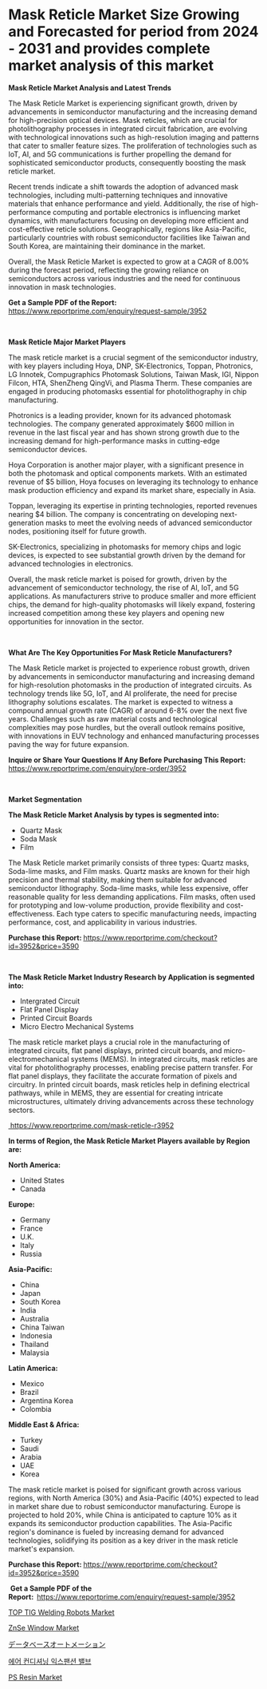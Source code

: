 <p><h1>Mask Reticle Market Size Growing and Forecasted for period from 2024 - 2031 and provides complete market analysis of this market</h1></p><p><strong>Mask Reticle Market Analysis and Latest Trends</strong></p>
<p><p>The Mask Reticle Market is experiencing significant growth, driven by advancements in semiconductor manufacturing and the increasing demand for high-precision optical devices. Mask reticles, which are crucial for photolithography processes in integrated circuit fabrication, are evolving with technological innovations such as high-resolution imaging and patterns that cater to smaller feature sizes. The proliferation of technologies such as IoT, AI, and 5G communications is further propelling the demand for sophisticated semiconductor products, consequently boosting the mask reticle market.</p><p>Recent trends indicate a shift towards the adoption of advanced mask technologies, including multi-patterning techniques and innovative materials that enhance performance and yield. Additionally, the rise of high-performance computing and portable electronics is influencing market dynamics, with manufacturers focusing on developing more efficient and cost-effective reticle solutions. Geographically, regions like Asia-Pacific, particularly countries with robust semiconductor facilities like Taiwan and South Korea, are maintaining their dominance in the market.</p><p>Overall, the Mask Reticle Market is expected to grow at a CAGR of 8.00% during the forecast period, reflecting the growing reliance on semiconductors across various industries and the need for continuous innovation in mask technologies.</p></p>
<p><strong>Get a Sample PDF of the Report:&nbsp;</strong> <a href="https://www.reportprime.com/enquiry/request-sample/3952">https://www.reportprime.com/enquiry/request-sample/3952</a></p>
<p>&nbsp;</p>
<p><strong>Mask Reticle Major Market Players</strong></p>
<p><p>The mask reticle market is a crucial segment of the semiconductor industry, with key players including Hoya, DNP, SK-Electronics, Toppan, Photronics, LG Innotek, Compugraphics Photomask Solutions, Taiwan Mask, IGI, Nippon Filcon, HTA, ShenZheng QingVi, and Plasma Therm. These companies are engaged in producing photomasks essential for photolithography in chip manufacturing.</p><p>Photronics is a leading provider, known for its advanced photomask technologies. The company generated approximately $600 million in revenue in the last fiscal year and has shown strong growth due to the increasing demand for high-performance masks in cutting-edge semiconductor devices.</p><p>Hoya Corporation is another major player, with a significant presence in both the photomask and optical components markets. With an estimated revenue of $5 billion, Hoya focuses on leveraging its technology to enhance mask production efficiency and expand its market share, especially in Asia.</p><p>Toppan, leveraging its expertise in printing technologies, reported revenues nearing $4 billion. The company is concentrating on developing next-generation masks to meet the evolving needs of advanced semiconductor nodes, positioning itself for future growth.</p><p>SK-Electronics, specializing in photomasks for memory chips and logic devices, is expected to see substantial growth driven by the demand for advanced technologies in electronics. </p><p>Overall, the mask reticle market is poised for growth, driven by the advancement of semiconductor technology, the rise of AI, IoT, and 5G applications. As manufacturers strive to produce smaller and more efficient chips, the demand for high-quality photomasks will likely expand, fostering increased competition among these key players and opening new opportunities for innovation in the sector.</p></p>
<p>&nbsp;</p>
<p><strong>What Are The Key Opportunities For Mask Reticle Manufacturers?</strong></p>
<p><p>The Mask Reticle market is projected to experience robust growth, driven by advancements in semiconductor manufacturing and increasing demand for high-resolution photomasks in the production of integrated circuits. As technology trends like 5G, IoT, and AI proliferate, the need for precise lithography solutions escalates. The market is expected to witness a compound annual growth rate (CAGR) of around 6-8% over the next five years. Challenges such as raw material costs and technological complexities may pose hurdles, but the overall outlook remains positive, with innovations in EUV technology and enhanced manufacturing processes paving the way for future expansion.</p></p>
<p><strong>Inquire or Share Your Questions If Any Before Purchasing This Report:</strong> <a href="https://www.reportprime.com/enquiry/pre-order/3952">https://www.reportprime.com/enquiry/pre-order/3952</a></p>
<p>&nbsp;</p>
<p><strong>Market Segmentation</strong></p>
<p><strong>The Mask Reticle Market Analysis by types is segmented into:</strong></p>
<p><ul><li>Quartz Mask</li><li>Soda Mask</li><li>Film</li></ul></p>
<p><p>The Mask Reticle market primarily consists of three types: Quartz masks, Soda-lime masks, and Film masks. Quartz masks are known for their high precision and thermal stability, making them suitable for advanced semiconductor lithography. Soda-lime masks, while less expensive, offer reasonable quality for less demanding applications. Film masks, often used for prototyping and low-volume production, provide flexibility and cost-effectiveness. Each type caters to specific manufacturing needs, impacting performance, cost, and applicability in various industries.</p></p>
<p><strong>Purchase this Report:&nbsp;</strong><a href="https://www.reportprime.com/checkout?id=3952&price=3590">https://www.reportprime.com/checkout?id=3952&price=3590</a></p>
<p>&nbsp;</p>
<p><strong>The Mask Reticle Market Industry Research by Application is segmented into:</strong></p>
<p><ul><li>Intergrated Circuit</li><li>Flat Panel Display</li><li>Printed Circuit Boards</li><li>Micro Electro Mechanical Systems</li></ul></p>
<p><p>The mask reticle market plays a crucial role in the manufacturing of integrated circuits, flat panel displays, printed circuit boards, and micro-electromechanical systems (MEMS). In integrated circuits, mask reticles are vital for photolithography processes, enabling precise pattern transfer. For flat panel displays, they facilitate the accurate formation of pixels and circuitry. In printed circuit boards, mask reticles help in defining electrical pathways, while in MEMS, they are essential for creating intricate microstructures, ultimately driving advancements across these technology sectors.</p></p>
<p><a href="https://www.reportprime.com/mask-reticle-r3952">&nbsp;https://www.reportprime.com/mask-reticle-r3952</a></p>
<p><strong>In terms of Region, the Mask Reticle Market Players available by Region are:</strong></p>
<p>
    <p> <strong> North America: </strong>
        <ul>
            <li>United States</li>
            <li>Canada</li>
        </ul>
        </p> 
    <p> <strong> Europe: </strong>
        <ul>
            <li>Germany</li>
            <li>France</li>
            <li>U.K.</li>
            <li>Italy</li>
            <li>Russia</li>
        </ul>
        </p> 
    <p> <strong> Asia-Pacific: </strong>
        <ul>
            <li>China</li>
            <li>Japan</li>
            <li>South Korea</li>
            <li>India</li>
            <li>Australia</li>
            <li>China Taiwan</li>
            <li>Indonesia</li>
            <li>Thailand</li>
            <li>Malaysia</li>
        </ul>
        </p> 
    <p> <strong> Latin America: </strong>
        <ul>
            <li>Mexico</li>
            <li>Brazil</li>
            <li>Argentina Korea</li>
            <li>Colombia</li>
        </ul>
        </p> 
    <p> <strong> Middle East & Africa: </strong>
        <ul>
            <li>Turkey</li>
            <li>Saudi</li>
            <li>Arabia</li>
            <li>UAE</li>
            <li>Korea</li>
        </ul>
    </p>
    </p>
<p><p>The mask reticle market is poised for significant growth across various regions, with North America (30%) and Asia-Pacific (40%) expected to lead in market share due to robust semiconductor manufacturing. Europe is projected to hold 20%, while China is anticipated to capture 10% as it expands its semiconductor production capabilities. The Asia-Pacific region's dominance is fueled by increasing demand for advanced technologies, solidifying its position as a key driver in the mask reticle market's expansion.</p></p>
<p><strong>Purchase this Report: </strong><a href="https://www.reportprime.com/checkout?id=3952&price=3590">https://www.reportprime.com/checkout?id=3952&price=3590</a></p>
<p>&nbsp;<strong>Get a Sample PDF of the Report:&nbsp;&nbsp;</strong><a href="https://www.reportprime.com/enquiry/request-sample/3952">https://www.reportprime.com/enquiry/request-sample/3952</a></p>
<p><strong></strong></p>
<p><p><a href="https://issuu.com/reportprime-2/docs/top-tig-welding-robots-market-size-_d48de8fedce331">TOP TIG Welding Robots Market</a></p><p><a href="https://github.com/dringals/Market-Research-Report-List-5/blob/main/znse-window-market.md">ZnSe Window Market</a></p><p><a href="https://medium.com/@leigh4852023/%E3%83%87%E3%83%BC%E3%82%BF%E3%83%99%E3%83%BC%E3%82%B9%E3%82%AA%E3%83%BC%E3%83%88%E3%83%A1%E3%83%BC%E3%82%B7%E3%83%A7%E3%83%B3%E5%B8%82%E5%A0%B4%E3%81%AE%E3%82%B7%E3%82%A7%E3%82%A2%E3%81%A8%E5%B8%82%E5%A0%B4%E5%88%86%E6%9E%90-%E6%88%90%E9%95%B7%E3%83%88%E3%83%AC%E3%83%B3%E3%83%89%E3%81%8A%E3%82%88%E3%81%B3%E6%9C%9F%E9%96%93-2024%E5%B9%B4%E3%81%8B%E3%82%892031%E5%B9%B4-%E3%81%AE%E4%BA%88%E6%B8%AC-99d34c30d343">データベースオートメーション</a></p><p><a href="https://medium.com/@fitzwjpcorke/%EC%97%90%EC%96%B4%EC%BB%A8-%ED%99%95%EC%9E%A5-%EB%B0%B8%EB%B8%8C-%EC%8B%9C%EC%9E%A5-%ED%95%84%EC%88%98-%EC%9A%94%EC%86%8C-%EC%A3%BC%EC%9A%94-%EC%8B%9C%EC%9E%A5-%EC%B0%B8%EC%97%AC%EC%9E%90-%EC%88%98%EC%9A%94-%EB%8F%99%EB%A0%A5-%EB%B0%8F-2024%EB%85%84%EB%B6%80%ED%84%B0-2031%EB%85%84%EA%B9%8C%EC%A7%80-%EC%98%88%EC%B8%A1%EB%90%98%EB%8A%94-roi-%EC%9E%A0%EC%9E%AC%EB%A0%A5-704d9d4e45f6">에어 컨디셔닝 익스팬션 밸브</a></p><p><a href="https://issuu.com/reportprime-2/docs/ps-resin-market-size-2030.pptx_a412e0300f91a9">PS Resin Market</a></p></p>